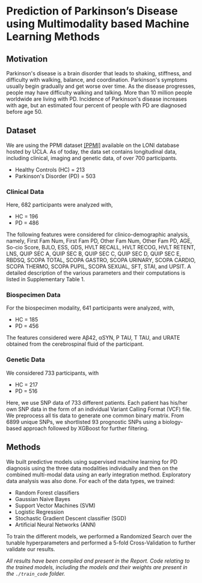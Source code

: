 # **Prediction of Parkinson’s Disease using Multimodality based Machine Learning Methods**


## **Motivation**

Parkinson's disease is a brain disorder that leads to shaking, stiffness, and difficulty with walking, balance, and coordination. Parkinson's symptoms usually begin gradually and get worse over time. As the disease progresses, people may have difficulty walking and talking. 
More than 10 million people worldwide are living with PD. Incidence of Parkinson's disease increases with age, but an estimated four percent of people with PD are diagnosed before age 50. 
 

## **Dataset**

We are using the PPMI dataset [[PPMI]](https://www.michaeljfox.org/news/parkinsons-progression-markers-initiative-ppmi) available on the LONI database hosted by UCLA. As of today, the data set contains longitudinal data, including clinical, imaging and genetic data, of over 700 participants.
* Healthy Controls (HC) = 213
* Parkinson's Disorder (PD) = 503

### Clinical Data

Here, 682 participants were analyzed with,
* HC = 196
* PD = 486

The following features were considered for clinico-demographic analysis, namely, First Fam Num, First Fam PD, Other Fam Num, Other Fam PD, AGE, So-cio Score, BJLO, ESS, GDS, HVLT RECALL, HVLT RECOG, HVLT RETENT, LNS, QUIP SEC A, QUIP SEC B, QUIP SEC C, QUIP SEC D, QUIP SEC E, RBDSQ, SCOPA TOTAL, SCOPA GASTRO, SCOPA URINARY, SCOPA CARDIO, SCOPA THERMO, SCOPA PUPIL, SCOPA SEXUAL, SFT, STAI, and UPSIT. A detailed description of the various parameters and their computations is listed in Supplementary Table 1.

### Biospecimen Data

For the biospecimen modality, 641 participants were analyzed, with,
* HC = 185
* PD = 456

The features considered were Aβ42, αSYN, P TAU, T TAU, and URATE obtained from the cerebrospinal fluid of the participant.

### Genetic Data

We considered 733 participants, with
* HC = 217
* PD = 516

Here, we use SNP data of 733 different patients. Each patient has his/her own SNP data in the form of an individual Variant Calling Format (VCF) file. We preprocess all tis data to generate one common binary matrix. From 6899 unique SNPs, we shortlisted 93 prognostic SNPs using a biology-based approach followed by XGBoost for further filtering.


## **Methods**

We built predictive models using supervised machine learning for PD diagnosis using the three data modalities individually and then on the combined multi-modal data using an early integration method. Exploratory data analysis was also done. For each of the data types, we trained:
* Random Forest classifiers
* Gaussian Naive Bayes
* Support Vector Machines (SVM)
* Logistic Regression
* Stochastic Gradient Descent classifier (SGD)
* Artificial Neural Networks (ANN)

To train the different models, we performed a Randomized Search over the tunable hyperparameters and performed a 5-fold Cross-Validation to further validate our results.


*All results have been compiled and present in the Report. Code relating to the trained models, including the models and their weights are present in the ```./train_code``` folder.*
